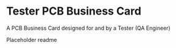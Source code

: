 # Tester PCB Business Card
A PCB Business Card designed for and by a Tester (QA Engineer)

Placeholder readme
